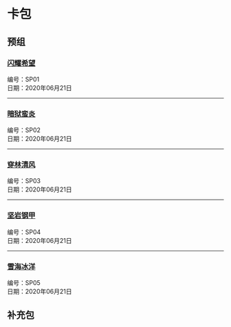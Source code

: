 # 卡包

## 预组

### [闪耀希望](./SP01)

编号：SP01<br>
日期：2020年06月21日

<hr>

### [暗狱蛮炎](./SP02)

编号：SP02<br>
日期：2020年06月21日

<hr>

### [穿林清风](./SP03)

编号：SP03<br>
日期：2020年06月21日

<hr>

### [坚岩钢甲](./SP04)

编号：SP04<br>
日期：2020年06月21日

<hr>

### [雪海冰洋](./SP05)

编号：SP05<br>
日期：2020年06月21日

## 补充包
